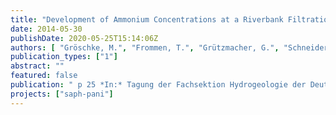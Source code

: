 ```yaml
---
title: "Development of Ammonium Concentrations at a Riverbank Filtration Site in Delhi (India) – Water-Sediment Interactions from Infiltration to Production"
date: 2014-05-30
publishDate: 2020-05-25T15:14:06Z
authors: [ "Gröschke, M.", "Frommen, T.", "Grützmacher, G.", "Schneider, M." ]
publication_types: ["1"]
abstract: ""
featured: false
publication: " p 25 *In:* Tagung der Fachsektion Hydrogeologie der Deutschen Gesellschaft für Geowissenschaften 29-31 May 2014. Bayreuth, Germany. 2014-05-30"
projects: ["saph-pani"]
---
```


